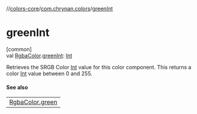 //[colors-core](../../index.md)/[com.chrynan.colors](index.md)/[greenInt](green-int.md)

# greenInt

[common]\
val [RgbaColor](-rgba-color/index.md).[greenInt](green-int.md): [Int](https://kotlinlang.org/api/latest/jvm/stdlib/kotlin/-int/index.html)

Retrieves the SRGB Color [Int](https://kotlinlang.org/api/latest/jvm/stdlib/kotlin/-int/index.html) value for this color component. This returns a color [Int](https://kotlinlang.org/api/latest/jvm/stdlib/kotlin/-int/index.html) value between 0 and 255.

#### See also

| |
|---|
| [RgbaColor.green](-rgba-color/green.md) |
